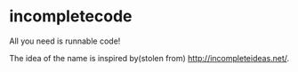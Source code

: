 # incompletecode

All you need is runnable code!

The idea of the name is inspired by(stolen from) http://incompleteideas.net/.
